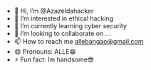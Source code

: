 - 👋 Hi, I’m @Azazeldahacker
- 👀 I’m interested in ethical hacking
- 🌱 I’m currently learning cyber security 
- 💞️ I’m looking to collaborate on ...
- 📫 How to reach me allebangao@gmail.com
- 😄 Pronouns: ALLE😁
- ⚡ Fun fact: Im handsome😎

<!---
Azazeldahacker/Azazeldahacker is a ✨ special ✨ repository because its `README.md` (this file) appears on your GitHub profile.
You can click the Preview link to take a look at your changes.
--->
